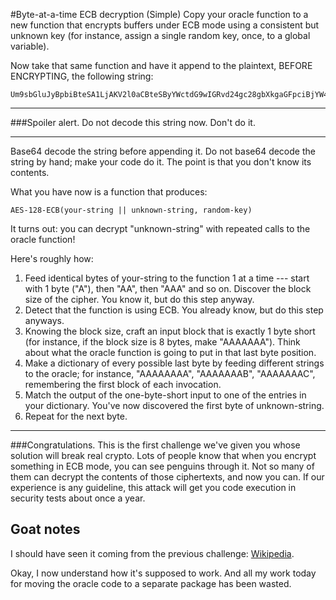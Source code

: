 #Byte-at-a-time ECB decryption (Simple)
Copy your oracle function to a new function that encrypts buffers under ECB mode using a consistent but unknown key (for instance, assign a single random key, once, to a global variable).

Now take that same function and have it append to the plaintext, BEFORE ENCRYPTING, the following string:
```
Um9sbGluJyBpbiBteSA1LjAKV2l0aCBteSByYWctdG9wIGRvd24gc28gbXkgaGFpciBjYW4gYmxvdwpUaGUgZ2lybGllcyBvbiBzdGFuZGJ5IHdhdmluZyBqdXN0IHRvIHNheSBoaQpEaWQgeW91IHN0b3A/IE5vLCBJIGp1c3QgZHJvdmUgYnkK
```
---
###Spoiler alert.
Do not decode this string now. Don't do it.

---

Base64 decode the string before appending it. Do not base64 decode the string by hand; make your code do it. The point is that you don't know its contents.

What you have now is a function that produces:
```
AES-128-ECB(your-string || unknown-string, random-key)
```
It turns out: you can decrypt "unknown-string" with repeated calls to the oracle function!

Here's roughly how:

1. Feed identical bytes of your-string to the function 1 at a time --- start with 1 byte ("A"), then "AA", then "AAA" and so on. Discover the block size of the cipher. You know it, but do this step anyway.
2. Detect that the function is using ECB. You already know, but do this step anyways.
3. Knowing the block size, craft an input block that is exactly 1 byte short (for instance, if the block size is 8 bytes, make "AAAAAAA"). Think about what the oracle function is going to put in that last byte position.
4. Make a dictionary of every possible last byte by feeding different strings to the oracle; for instance, "AAAAAAAA", "AAAAAAAB", "AAAAAAAC", remembering the first block of each invocation.
5. Match the output of the one-byte-short input to one of the entries in your dictionary. You've now discovered the first byte of unknown-string.
6. Repeat for the next byte.
---
###Congratulations.
This is the first challenge we've given you whose solution will break real crypto. Lots of people know that when you encrypt something in ECB mode, you can see penguins through it. Not so many of them can decrypt the contents of those ciphertexts, and now you can. If our experience is any guideline, this attack will get you code execution in security tests about once a year.

## Goat notes
I should have seen it coming from the previous challenge: [Wikipedia](https://en.wikipedia.org/wiki/Chosen-plaintext_attack#Different_forms).

Okay, I now understand how it's supposed to work. And all my work today for moving the oracle code to a separate package has been wasted.
